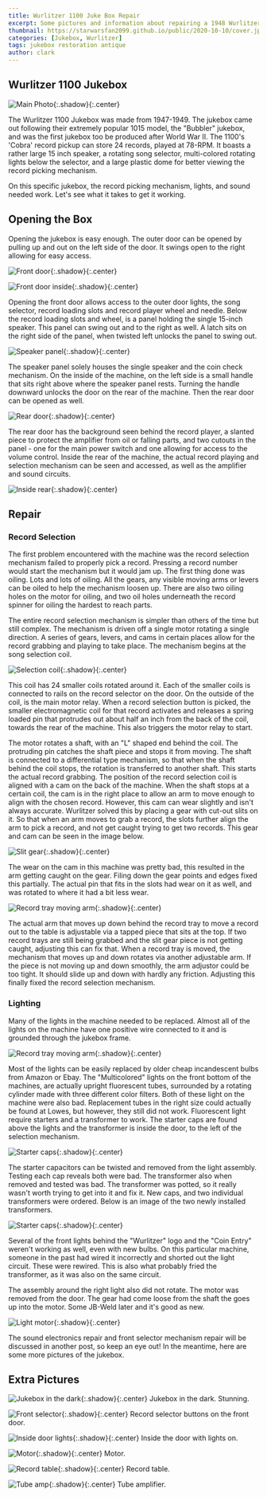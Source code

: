 ```yaml
---
title: Wurlitzer 1100 Juke Box Repair
excerpt: Some pictures and information about repairing a 1948 Wurlitzer model 1100, 78-RPM, 24 selection Juke Box.
thumbnail: https://starwarsfan2099.github.io/public/2020-10-10/cover.jpg
categories: [Jukebox, Wurlitzer]
tags: jukebox restoration antique
author: clark
---
```


## Wurlitzer 1100 Jukebox

![Main Photo](https://starwarsfan2099.github.io/public/2020-10-10/main_photo.JPG){:.shadow}{:.center}

The Wurlitzer 1100 Jukebox was made from 1947-1949. The jukebox came out following their extremely popular 1015 model, the "Bubbler" jukebox, and was the first jukebox too be produced after World War II. The 1100's 'Cobra' record pickup can store 24 records, played at 78-RPM. It boasts a rather large 15 inch speaker, a rotating song selector, multi-colored rotating lights below the selector, and a large plastic dome for better viewing the record picking mechanism. 

On this specific jukebox, the record picking mechanism, lights, and sound needed work. Let's see what it takes to get it working. 

## Opening the Box

Opening the jukebox is easy enough. The outer door can be opened by pulling up and out on the left side of the door. It swings open to the right allowing for easy access. 

![Front door](https://starwarsfan2099.github.io/public/2020-10-10/front_door.JPG){:.shadow}{:.center}

![Front door inside](https://starwarsfan2099.github.io/public/2020-10-10/front_door_inside.JPG){:.shadow}{:.center}

Opening the front door allows access to the outer door lights, the song selector, record loading slots and record player wheel and needle. Below the record loading slots and wheel, is a panel holding the single 15-inch speaker. This panel can swing out and to the right as well. A latch sits on the right side of the panel, when twisted left unlocks the panel to swing out. 

![Speaker panel](https://starwarsfan2099.github.io/public/2020-10-10/speaker_panel.JPG){:.shadow}{:.center}

The speaker panel solely houses the single speaker and the coin check mechanism. On the inside of the machine, on the left side is a small handle that sits right above where the speaker panel rests. Turning the handle downward unlocks the door on the rear of the machine. Then the rear door can be opened as well.

![Rear door](https://starwarsfan2099.github.io/public/2020-10-10/rear_door.JPG){:.shadow}{:.center}

The rear door has the background seen behind the record player, a slanted piece to protect the amplifier from oil or falling parts, and two cutouts in the panel - one for the main power switch and one allowing for access to the volume control. Inside the rear of the machine, the actual record playing and selection mechanism can be seen and accessed, as well as the amplifier and sound circuits.  

![Inside rear](https://starwarsfan2099.github.io/public/2020-10-10/inside_rear.JPG){:.shadow}{:.center}

## Repair

### Record Selection

The first problem encountered with the machine was the record selection mechanism failed to properly pick a record. Pressing a record number would start the mechanism but it would jam up. The first thing done was oiling. Lots and lots of oiling. All the gears, any visible moving arms or levers can be oiled to help the mechanism loosen up. There are also two oiling holes on the motor for oiling, and two oil holes underneath the record spinner for oiling the hardest to reach parts. 

The entire record selection mechanism is simpler than others of the time but still complex. The mechanism is driven off a single motor rotating a single direction. A series of gears, levers, and cams in certain places allow for the record grabbing and playing to take place. The mechanism begins at the song selection coil. 

![Selection coil](https://starwarsfan2099.github.io/public/2020-10-10/selection_coil.JPG){:.shadow}{:.center}

This coil has 24 smaller coils rotated around it. Each of the smaller coils is connected to rails on the record selector on the door. On the outside of the coil, is the main motor relay. When a record selection button is picked, the smaller electromagnetic coil for that record activates and releases a spring loaded pin that protrudes out about half an inch from the back of the coil, towards the rear of the machine. This also triggers the motor relay to start. 

The motor rotates a shaft, with an "L" shaped end behind the coil. The protruding pin catches the shaft piece and stops it from moving. The shaft is connected to a differential type mechanism, so that when the shaft behind the coil stops, the rotation is transferred to another shaft. This starts the actual record grabbing. The position of the record selection coil is aligned with a cam on the back of the machine. When the shaft stops at a certain coil, the cam is in the right place to allow an arm to move enough to align with the chosen record. However, this cam can wear slightly and isn't always accurate. Wurlitzer solved this by placing a gear with cut-out slits on it. So that when an arm moves to grab a record, the slots further align the arm to pick a record, and not get caught trying to get two records. This gear and cam can be seen in the image below.

![Slit gear](https://starwarsfan2099.github.io/public/2020-10-10/slit_gear.JPG){:.shadow}{:.center}

The wear on the cam in this machine was pretty bad, this resulted in the arm getting caught on the gear. Filing down the gear points and edges fixed this partially. The actual pin that fits in the slots had wear on it as well, and was rotated to where it had a bit less wear. 

![Record tray moving arm](https://starwarsfan2099.github.io/public/2020-10-10/record_selection.JPG){:.shadow}{:.center}

The actual arm that moves up down behind the record tray to move a record out to the table is adjustable via a tapped piece that sits at the top. If two record trays are still being grabbed and the slit gear piece is not getting caught, adjusting this can fix that. When a record tray is moved, the mechanism that moves up and down rotates via another adjustable arm. If the piece is not moving up and down smoothly, the arm adjustor could be too tight. It should slide up and down with hardly any friction. Adjusting this finally fixed the record selection mechanism. 

### Lighting

Many of the lights in the machine needed to be replaced. Almost all of the lights on the machine have one positive wire connected to it and is grounded through the jukebox frame. 

![Record tray moving arm](https://starwarsfan2099.github.io/public/2020-10-10/light.JPG){:.shadow}{:.center}

Most of the lights can be easily replaced by older cheap incandescent bulbs from Amazon or Ebay. The "Multicolored" lights on the front bottom of the machines, are actually upright fluorescent tubes, surrounded by a rotating cylinder made with three different color filters. Both of these light on the machine were also bad. Replacement tubes in the right size could actually be found at Lowes, but however, they still did not work. Fluorescent light require starters and a transformer to work. The starter caps are found above the lights and the transformer is inside the door, to the left of the selection mechanism. 

![Starter caps](https://starwarsfan2099.github.io/public/2020-10-10/starter_caps.JPG){:.shadow}{:.center}

The starter capacitors can be twisted and removed from the light assembly. Testing each cap reveals both were bad. The transformer also when removed and tested was bad. The transformer was potted, so it really wasn't worth trying to get into it and fix it. New caps, and two individual transformers were ordered. Below is an image of the two newly installed transformers.

![Starter caps](https://starwarsfan2099.github.io/public/2020-10-10/transformers.JPG){:.shadow}{:.center}

Several of the front lights behind the "Wurlitzer" logo and the "Coin Entry" weren't working as well, even with new bulbs. On this particular machine, someone in the past had wired it incorrectly and shorted out the light circuit. These were rewired. This is also what probably fried the transformer, as it was also on the same circuit. 

The assembly around the right light also did not rotate. The motor was removed from the door. The gear had come loose from the shaft the goes up into the motor. Some JB-Weld later and it's good as new.

![Light motor](https://starwarsfan2099.github.io/public/2020-10-10/light_motor.JPG){:.shadow}{:.center}

The sound electronics repair and front selector mechanism repair will be discussed in another post, so keep an eye out! In the meantime, here are some more pictures of the jukebox.

## Extra Pictures

![Jukebox in the dark](https://starwarsfan2099.github.io/public/2020-10-10/jukebox_dark.jpg){:.shadow}{:.center}
Jukebox in the dark. Stunning. 

![Front selector](https://starwarsfan2099.github.io/public/2020-10-10/front_selector.JPG){:.shadow}{:.center}
Record selector buttons on the front door. 

![Inside door lights](https://starwarsfan2099.github.io/public/2020-10-10/inside_door_lights.JPG){:.shadow}{:.center}
Inside the door with lights on. 

![Motor](https://starwarsfan2099.github.io/public/2020-10-10/motor.JPG){:.shadow}{:.center}
Motor. 

![Record table](https://starwarsfan2099.github.io/public/2020-10-10/record_table.JPG){:.shadow}{:.center}
Record table. 

![Tube amp](https://starwarsfan2099.github.io/public/2020-10-10/tube_amp.JPG){:.shadow}{:.center}
Tube amplifier. 

